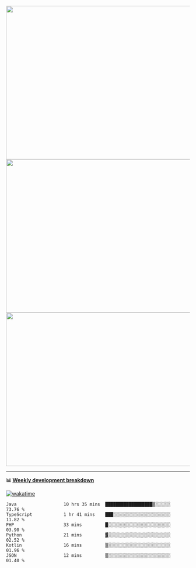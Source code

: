 <p float="left" align="middle"><img src="https://user-images.githubusercontent.com/56089155/195064669-12bd89bb-53c9-44b1-9fd8-993f93f585e1.png" width="600px" height="420px">
<img src="https://user-images.githubusercontent.com/56089155/195064706-c37aa3c8-f669-46c9-abba-1eadcbb910c5.png" width="600px" height="420px">
<img src="https://user-images.githubusercontent.com/56089155/195064753-0de674c7-4fc7-4831-a8a5-402e19cc77be.png" width="600px" height="420px"></p>

<hr />

**📊 [Weekly development breakdown](https://wakatime.com/@Ari24)**

[![wakatime](https://wakatime.com/badge/user/ca34c016-707f-4382-84cf-1823913a1423.svg)](https://wakatime.com/@ca34c016-707f-4382-84cf-1823913a1423)

<!--START_SECTION:waka-->

```text
Java                  10 hrs 35 mins  ██████████████████▒░░░░░░   73.76 %
TypeScript            1 hr 41 mins    ███░░░░░░░░░░░░░░░░░░░░░░   11.82 %
PHP                   33 mins         █░░░░░░░░░░░░░░░░░░░░░░░░   03.90 %
Python                21 mins         ▓░░░░░░░░░░░░░░░░░░░░░░░░   02.52 %
Kotlin                16 mins         ▒░░░░░░░░░░░░░░░░░░░░░░░░   01.96 %
JSON                  12 mins         ▒░░░░░░░░░░░░░░░░░░░░░░░░   01.40 %
```

<!--END_SECTION:waka-->

